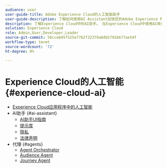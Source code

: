 ```yaml
---
audience: user
user-guide-title: Adobe Experience Cloud的人工智能助手
user-guide-description: 了解如何使用AI Assistant加快您的Adobe Experience Platform和Real-Time Customer Data Platform工作流程。
description: 了解Experience Cloud中的AI助手。 在Experience Cloud中使用AI改善您的产品知识并获得运营见解。
solution: Experience Cloud
role: Admin,User,Developer,Leader
source-git-commit: 58cce845f525e7762f32379a8db5791b677ae54f
workflow-type: tm+mt
source-wordcount: '72'
ht-degree: 0%

---
```



# Experience Cloud的人工智能 {#experience-cloud-ai}

- [Experience Cloud应用程序中的人工智能](home.md)
- AI助手 {#ai-assistant}
   - [AI助手UI指南](./ai-assistant/ai-assistant-ui.md)
   - [提示库](./ai-assistant/prompt-library.md)
   - [隐私](./ai-assistant/privacy.md)
   - [法律声明](./ai-assistant/legal-disclaimer.md)
- 代理 {#agents}
   - [Agent Orchestrator](./agents/agent-orchestrator.md)
   - [Audience Agent](./agents/audience.md)
   - [Journey Agent](./agents/ajo-agent-analyze.md)

